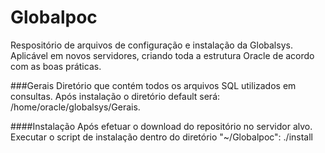 # Globalpoc
Respositório de arquivos de configuração e instalação da Globalsys. Aplicável em novos servidores, criando toda a estrutura Oracle de acordo com as boas práticas.

###Gerais
Diretório que contém todos os arquivos SQL utilizados em consultas. Após instalação o diretório default será: /home/oracle/globalsys/Gerais.

####Instalação
Após efetuar o download do repositório no servidor alvo. Executar o script de instalação dentro do diretório "~/Globalpoc": ./install